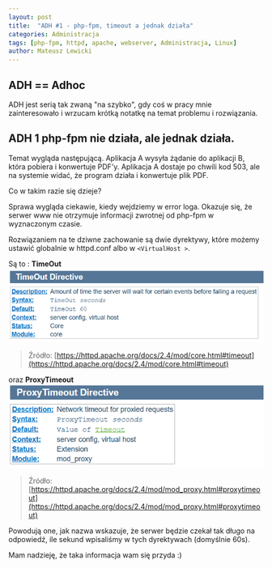 ```yaml
---
layout: post
title:  "ADH #1 - php-fpm, timeout a jednak działa"
categories: Administracja
tags: [php-fpm, httpd, apache, webserver, Administracja, Linux]
author: Mateusz Lewicki
---
```


## ADH == Adhoc
ADH jest serią tak zwaną "na szybko", gdy coś w pracy mnie zainteresowało i wrzucam krótką notatkę na temat problemu i rozwiązania.

## ADH 1 php-fpm nie działa, ale jednak działa.

Temat wygląda następującą. Aplikacja A wysyła żądanie do aplikacji B, która pobiera i konwertuje PDF'y.
Aplikacja A dostaje po chwili kod 503, ale na systemie widać, że program działa i konwertuje plik PDF.

Co w takim razie się dzieje?

Sprawa wygląda ciekawie, kiedy wejdziemy w error loga. Okazuje się, że serwer www nie otrzymuje informacji zwrotnej od php-fpm w wyznaczonym czasie.

Rozwiązaniem na te dziwne zachowanie są dwie dyrektywy, które możemy ustawić globalnie w httpd.conf albo w `<VirtualHost >`.

Są to :
__TimeOut__ 
![Timeout](/assets/images/adh1/CTout.png)
> Źródło: [https://httpd.apache.org/docs/2.4/mod/core.html#timeout](https://httpd.apache.org/docs/2.4/mod/core.html#timeout)

oraz
__ProxyTimeout__
![ProxyTimeout](/assets/images/adh1/PTout.png)
> Źródło: [https://httpd.apache.org/docs/2.4/mod/mod_proxy.html#proxytimeout](https://httpd.apache.org/docs/2.4/mod/mod_proxy.html#proxytimeout)

Powodują one, jak nazwa wskazuje, że serwer będzie czekał tak długo na odpowiedź, ile sekund wpisaliśmy w tych dyrektywach (domyślnie 60s).

Mam nadzieję, że taka informacja wam się przyda :) 

